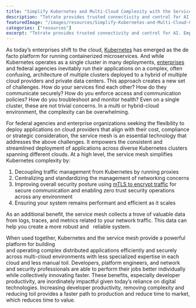 ```yaml
---
title: "Simplify Kubernetes and Multi-Cloud Complexity with the Service Mesh"
description: "Tetrate provides trusted connectivity and control for AI. Empower developers while safeguarding the business. Built atop the proven Envoy proxy & Envoy AI Gateway."
featuredImage: "/images/resources/Simplify-Kubernetes-and-Multi-Cloud-Complexity-with-the-Service-Mesh-Cover-Page-791x1024.DarXz_pR.png"
categories: ["resources"]
excerpt: "Tetrate provides trusted connectivity and control for AI. Empower developers while safeguarding the business. Built atop the proven Envoy proxy & Envoy AI Gateway."
---
```


As today’s enterprises shift to the cloud, [Kubernetes](/faq/what-does-kubernetes-do/) has emerged as the de facto platform for running containerized microservices. And while Kubernetes operates as a single cluster in many deployments, [enterprises](/resource/service-mesh-handbook/) and federal agencies inevitably run their applications on a complex, often confusing, architecture of multiple clusters deployed to a hybrid of multiple cloud providers and private data centers. This approach creates a new set of challenges. How do your services find each other? How do they communicate securely? How do you enforce access and communication policies? How do you troubleshoot and monitor health? Even on a single cluster, these are not trivial concerns. In a multi or hybrid-cloud environment, the complexity can be overwhelming.

For federal agencies and enterprise organizations seeking the flexibility to deploy applications on cloud providers that align with their cost, compliance or strategic consideration, the service mesh is an essential technology that addresses the above challenges. It empowers the consistent and streamlined deployment of applications across diverse Kubernetes clusters spanning different clouds. At a high level, the service mesh simplifies Kubernetes complexity by:

1.  Decoupling traffic management from Kubernetes by running proxies
2.  Centralizing and standardizing the management of networking concerns
3.  Improving overall security posture using [mTLS to encrypt traffic](/learn/what-is-mtls/) for secure communication and enabling zero trust security operations across any environment
4.  Ensuring your system remains performant and efficient as it scales

As an additional benefit, the service mesh collects a trove of valuable data from logs, traces, and metrics related to your network traffic. This data can help you create a more robust and   reliable system.

When used together, Kubernetes and the service mesh provide a powerful platform for building  
and operating complex distributed applications efficiently and securely across multi-cloud environments with less specialized expertise in each cloud and less manual toil. Developers, platform engineers, and network and security professionals are able to perform their jobs better individually while collectively innovating faster. These benefits, especially developer productivity, are inordinately impactful given today’s reliance on digital technologies. Increasing developer productivity, removing complexity and reducing toil provides a faster path to production and reduce time to market, which reduces time to value.